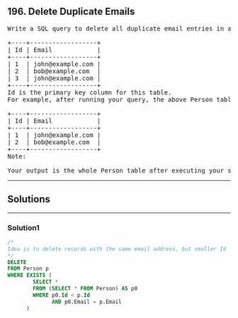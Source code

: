 ## 196. Delete Duplicate Emails

<pre>
Write a SQL query to delete all duplicate email entries in a table named Person, keeping only unique emails based on its smallest Id.

+----+------------------+
| Id | Email            |
+----+------------------+
| 1  | john@example.com |
| 2  | bob@example.com  |
| 3  | john@example.com |
+----+------------------+
Id is the primary key column for this table.
For example, after running your query, the above Person table should have the following rows:

+----+------------------+
| Id | Email            |
+----+------------------+
| 1  | john@example.com |
| 2  | bob@example.com  |
+----+------------------+
Note:

Your output is the whole Person table after executing your sql. Use delete statement.
</pre>
-----------------------------------------------------------------------
## Solutions
-----------------------------------------------------------------------
### Solution1
```sql
/*
Idea is to delete records with the same email address, but smaller Id
*/
DELETE
FROM Person p
WHERE EXISTS (
        SELECT *
        FROM (SELECT * FROM Person) AS p0
        WHERE p0.Id < p.Id
              AND p0.Email = p.Email
      )
```
